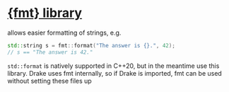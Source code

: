 # [{fmt} library](https://github.com/fmtlib/fmt)
allows easier formatting of strings, e.g.
```c++
std::string s = fmt::format("The answer is {}.", 42);
// s == "The answer is 42."
```

`std::format` is natively supported in C++20, but in the meantime use this library. Drake uses fmt internally, so if Drake is imported, fmt can be used without setting these files up